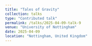 ```yaml
---
title: "Tales of Gravity"
collection: talks
type: "Contributed talk"
permalink: /talks/2025-04-09-talk-9
venue: "University of Nottingham"
date: 2025-04-09
location: "Nottingham, United Kingdom"
---
```



